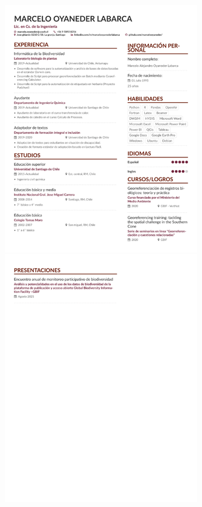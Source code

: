 ![](https://raw.githubusercontent.com/marcelooyaneder/CV_Marcelo_Oyaneder/main/image/cv_marcelo_oyaneder-1.png)
![](https://raw.githubusercontent.com/marcelooyaneder/CV_Marcelo_Oyaneder/main/image/cv_marcelo_oyaneder-2.png)